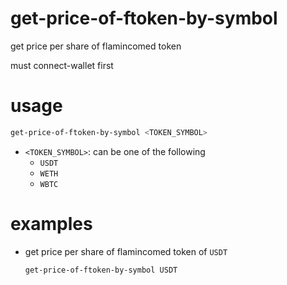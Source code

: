 # get-price-of-ftoken-by-symbol

get price per share of flamincomed token

must connect-wallet first

# usage

```sh
get-price-of-ftoken-by-symbol <TOKEN_SYMBOL> 
```

- `<TOKEN_SYMBOL>`: can be one of the following
    - `USDT`
    - `WETH`
    - `WBTC`


# examples

- get price per share of flamincomed token of `USDT`

    ```sh
    get-price-of-ftoken-by-symbol USDT 
    ```

    


